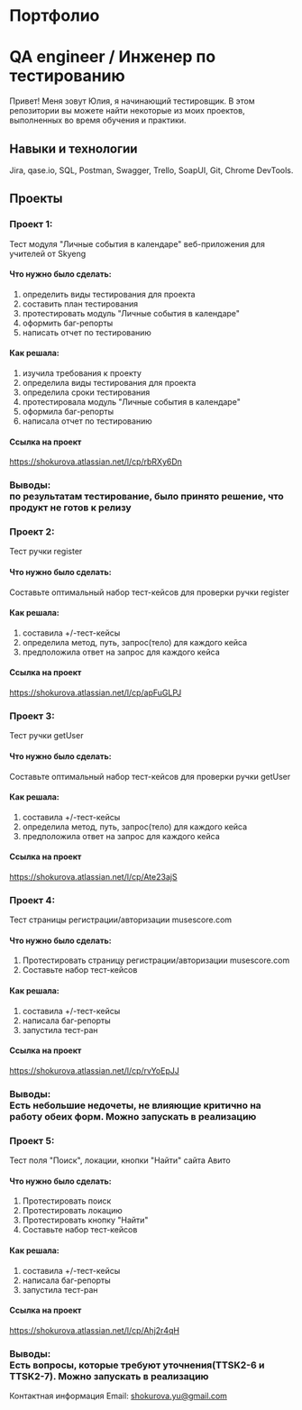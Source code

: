 # Портфолио
# QA engineer / Инженер по тестированию

Привет! Меня зовут Юлия, я начинающий тестировщик.
В этом репозитории вы можете найти некоторые из моих проектов, выполненных во время обучения и практики.

## Навыки и технологии<br>  
Jira, qase.io, SQL, Postman, Swagger, Trello, SoapUI, Git, Chrome DevTools.

## Проекты<br>   
### Проект 1: <br>
Тест модуля "Личные события в календаре" веб-приложения для учителей от Skyeng 

#### Что нужно было сделать:<br>
1. определить виды тестирования для проекта
2. составить план тестирования
3. протестировать модуль "Личные события в календаре"
4. оформить баг-репорты
5. написать отчет по тестированию
   
#### Как решала:<br> 
1. изучила требования к проекту
2. определила виды тестирования для проекта
3. определила сроки тестирования
4. протестировала модуль "Личные события в календаре"
4. оформила баг-репорты
5. написала отчет по тестированию 

#### Ссылка на проект<br>
https://shokurova.atlassian.net/l/cp/rbRXy6Dn
<br>
### Выводы:<br> по результатам тестирование, было принято решение, что продукт не готов к релизу

### Проект 2: <br> 
Тест ручки register

#### Что нужно было сделать:<br>
Составьте оптимальный набор тест-кейсов для проверки ручки register
#### Как решала:<br> 
1. составила +/-тест-кейсы
2. определила метод, путь, запрос(тело) для каждого кейса
3. предположила ответ на запрос для каждого кейса
   
#### Ссылка на проект <br> 
https://shokurova.atlassian.net/l/cp/apFuGLPJ 

### Проект 3: <br> 
Тест ручки getUser

#### Что нужно было сделать:<br>
Составьте оптимальный набор тест-кейсов для проверки ручки getUser
#### Как решала:<br> 
1. составила +/-тест-кейсы
2. определила метод, путь, запрос(тело) для каждого кейса
3. предположила ответ на запрос для каждого кейса
   
#### Ссылка на проект <br> 
https://shokurova.atlassian.net/l/cp/Ate23ajS

### Проект 4: <br> 
Тест страницы регистрации/авторизации musescore.com 

#### Что нужно было сделать:<br>
1. Протестировать страницу регистрации/авторизации musescore.com 
2. Составьте набор тест-кейсов
#### Как решала:<br> 
1. составила +/-тест-кейсы
2. написала баг-репорты
3. запустила тест-ран
   
#### Ссылка на проект <br> 
https://shokurova.atlassian.net/l/cp/rvYoEpJJ
### Выводы:<br> Есть небольшие недочеты, не влияющие критично на работу обеих форм. Можно запускать в реализацию

### Проект 5: <br> 
Тест поля "Поиск", локации, кнопки "Найти" сайта Авито 
#### Что нужно было сделать:<br>
1. Протестировать поиск
2. Протестировать локацию
3. Протестировать кнопку "Найти"
4. Составьте набор тест-кейсов
#### Как решала:<br> 
1. составила +/-тест-кейсы
2. написала баг-репорты
3. запустила тест-ран
   
#### Ссылка на проект <br> 
https://shokurova.atlassian.net/l/cp/Ahj2r4qH
### Выводы:<br> Есть вопросы, которые требуют уточнения(TTSK2-6 и TTSK2-7). Можно запускать в реализацию


Контактная информация
Email: shokurova.yu@gmail.com
